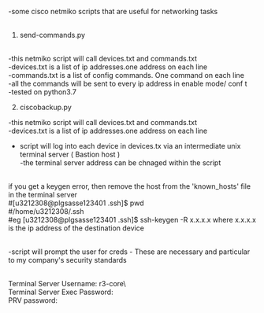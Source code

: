 -some cisco netmiko scripts that are useful for networking tasks <br /><br />

 1) send-commands.py <br /><br /> 

-this netmiko script will call devices.txt and commands.txt <br />
-devices.txt is a list of ip addresses.one address on each line <br />
-commands.txt is a list of config commands. One command on each line <br />
-all the commands will be sent to every ip address in enable mode/ conf t <br />
-tested on python3.7

2)  ciscobackup.py


-this netmiko script will call devices.txt and commands.txt <br />
-devices.txt is a list of ip addresses.one address on each line <br />
- script will log into each device in devices.tx via an intermediate unix terminal server ( Bastion host )<br />
-the terminal server address can be chnaged within the script<br /><br />



if you get a keygen error, then  remove the host from the 'known_hosts' file  in the terminal server<br />
#[u3212308@plgsasse123401 .ssh]$ pwd<br />
#/home/u3212308/.ssh<br />
#eg   [u3212308@plgsasse123401 .ssh]$ ssh-keygen -R x.x.x.x   where x.x.x.x is the ip address of the destination device<br /><br />


-script will prompt the user for creds - These are necessary and particular to my company's security standards<br /><br />

Terminal Server Username: r3-core\ <br />
Terminal Server Exec Password:<br />
PRV  password:<br />
